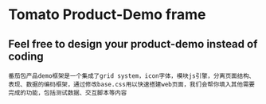 # Tomato Product-Demo frame
## Feel free to design your product-demo instead of coding

	番茄包产品demo框架是一个集成了grid system，icon字体，模块js引擎，分离页面结构、表现、数据的编码框架，通过修改base.css用以快速搭建web页面，我们会帮你填入其他需要完成的功能，包括测试数据、交互脚本等内容
